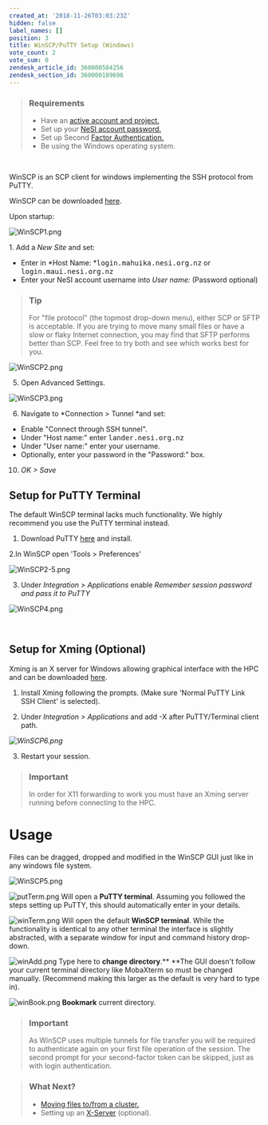 ```yaml
---
created_at: '2018-11-26T03:03:23Z'
hidden: false
label_names: []
position: 3
title: WinSCP/PuTTY Setup (Windows)
vote_count: 2
vote_sum: 0
zendesk_article_id: 360000584256
zendesk_section_id: 360000189696
---
```


> ### Requirements
>
> -   Have an [active account and
>     project.](https://support.nesi.org.nz/hc/en-gb/sections/360000196195-Accounts-Projects)
> -   Set up your [NeSI account
>     password.](https://support.nesi.org.nz/hc/en-gb/articles/360000335995)
> -   Set up Second [Factor
>     Authentication.](https://support.nesi.org.nz/hc/en-gb/articles/360000203075)
> -   Be using the Windows operating system.

 

WinSCP is an SCP client for windows implementing the SSH protocol from
PuTTY.

WinSCP can be downloaded [here](https://winscp.net/eng/download.php).

Upon startup:

![WinSCP1.png](mkdocs_repo/includes/images/WinSCP1.png)

1. Add a *New Site* and set:

-   Enter in *Host Name: *<kbd>login.mahuika.nesi.org.nz</kbd> or
    <kbd>login.maui.nesi.org.nz</kbd>
-   Enter your NeSI account username into *User name:* (Password
    optional)

> ### Tip
>
> For "file protocol" (the topmost drop-down menu), either SCP or SFTP
> is acceptable. If you are trying to move many small files or have a
> slow or flaky Internet connection, you may find that SFTP performs
> better than SCP. Feel free to try both and see which works best for
> you.

  
![WinSCP2.png](mkdocs_repo/includes/images/WinSCP2.png)

5. Open Advanced Settings.

![WinSCP3.png](mkdocs_repo/includes/images/WinSCP3.png)

6. Navigate to *Connection &gt; Tunnel *and set:

-   Enable "Connect through SSH tunnel".
-   Under "Host name:" enter <kbd>lander.nesi.org.nz</kbd>
-   Under "User name:" enter your username.
-   Optionally, enter your password in the "Password:" box.

10. *OK &gt; Save*

## Setup for PuTTY Terminal

The default WinSCP terminal lacks much functionality. We highly
recommend you use the PuTTY terminal instead.

1. Download PuTTY [here](https://www.putty.org/) and install.

2.In WinSCP open 'Tools &gt; Preferences'

![WinSCP2-5.png](mkdocs_repo/includes/images/WinSCP2-5.png)

3. Under *Integration &gt; Applications* enable *Remember session
password and pass it to PuTTY*

![WinSCP4.png](mkdocs_repo/includes/images/WinSCP4.png)

 

## Setup for Xming (Optional)

Xming is an X server for Windows allowing graphical interface with the
HPC and can be downloaded
[here](https://sourceforge.net/projects/xming/).

1. Install Xming following the prompts. (Make sure 'Normal PuTTY Link
SSH Client' is selected).

2. Under *Integration &gt; Applications* and add -X after PuTTY/Terminal
client path.

*![WinSCP6.png](mkdocs_repo/includes/images/WinSCP6.png)*

3. Restart your session.

> ### Important
>
> In order for X11 forwarding to work you must have an Xming server
> running before connecting to the HPC.

# Usage

Files can be dragged, dropped and modified in the WinSCP GUI just like
in any windows file system.

![WinSCP5.png](mkdocs_repo/includes/images/WinSCP5.png)

![putTerm.png](mkdocs_repo/includes/images/putTerm.png) Will open a
**PuTTY terminal**. Assuming you followed the steps setting up PuTTY,
this should automatically enter in your details.

![winTerm.png](mkdocs_repo/includes/images/winTerm.png) Will open the
default **WinSCP terminal**. While the functionality is identical to any
other terminal the interface is slightly abstracted, with a separate
window for input and command history drop-down.

![winAdd.png](mkdocs_repo/includes/images/winAdd.png) Type here to
**change directory**.** **The GUI doesn't follow your current terminal
directory like MobaXterm so must be changed manually. (Recommend making
this larger as the default is very hard to type in).

![winBook.png](mkdocs_repo/includes/images/winBook.png) **Bookmark**
current directory.

> ### Important
>
> As WinSCP uses multiple tunnels for file transfer you will be required
> to authenticate again on your first file operation of the session. The
> second prompt for your second-factor token can be skipped, just as
> with login authentication.

> ### What Next?
>
> -   [Moving files to/from a
>     cluster.](https://support.nesi.org.nz/hc/en-gb/articles/360000578455)
> -   Setting up
>     an [X-Server](https://support.nesi.org.nz/hc/en-gb/articles/360001075975)
>     (optional).
